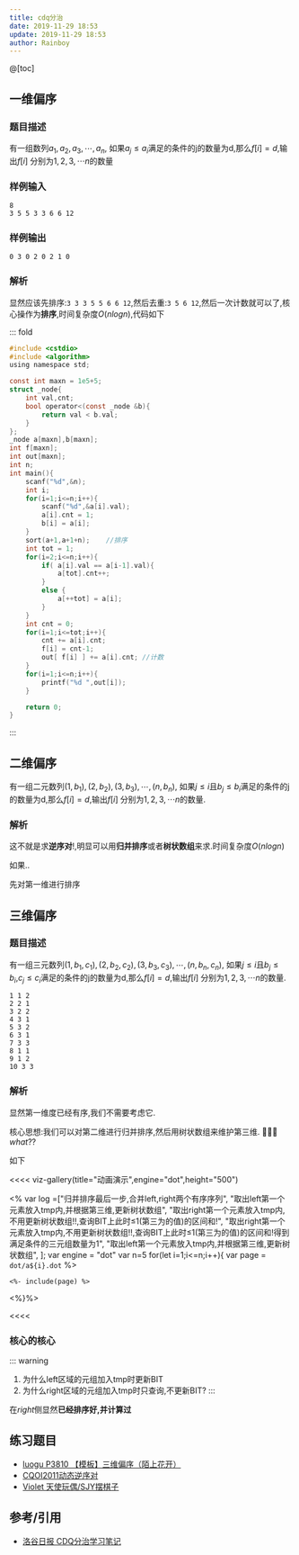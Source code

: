 ```yaml
---
title: cdq分治
date: 2019-11-29 18:53
update: 2019-11-29 18:53
author: Rainboy
---
```


@[toc]

## 一维偏序

### 题目描述

有一组数列$a_1, a_2, a_3, \cdots,a_n$, 如果$a_j \leq a_i$满足的条件的j的数量为d,那么$f[i] = d$,输出$f[i]$ 分别为$1,2,3,\cdots n$的数量

### 样例输入

```
8
3 5 5 3 3 6 6 12
```

### 样例输出

```
0 3 0 2 0 2 1 0
```

### 解析

显然应该先排序:`3 3 3 5 5 6 6 12`,然后去重:`3 5 6 12`,然后一次计数就可以了,核心操作为**排序**,时间复杂度$O(nlog
n)$,代码如下

::: fold
```c
#include <cstdio>
#include <algorithm>
using namespace std;

const int maxn = 1e5+5;
struct _node{
    int val,cnt;
    bool operator<(const _node &b){
        return val < b.val;
    }
};
_node a[maxn],b[maxn];
int f[maxn];
int out[maxn];
int n;
int main(){
    scanf("%d",&n);
    int i;
    for(i=1;i<=n;i++){
        scanf("%d",&a[i].val);
        a[i].cnt = 1;
        b[i] = a[i];
    }
    sort(a+1,a+1+n);    //排序
    int tot = 1;
    for(i=2;i<=n;i++){
        if( a[i].val == a[i-1].val){
            a[tot].cnt++;
        }
        else {
            a[++tot] = a[i];
        }
    }
    int cnt = 0;
    for(i=1;i<=tot;i++){
        cnt += a[i].cnt;
        f[i] = cnt-1;
        out[ f[i] ] += a[i].cnt; //计数
    }
    for(i=1;i<=n;i++){
        printf("%d ",out[i]);
    }

    return 0;
}
```
:::

## 二维偏序

有一组二元数列$(1,b_1), (2,b_2), (3,b_3), \cdots, (n,b_n)$, 如果$j \leq i$且$b_j \leq b_i$满足的条件的j的数量为d,那么$f[i] = d$,输出$f[i]$ 分别为$1,2,3,\cdots n$的数量.


### 解析

这不就是求**逆序对**!,明显可以用**归并排序**或者**树状数组**来求.时间复杂度$O(nlogn)$

如果..

先对第一维进行排序

## 三维偏序

### 题目描述

有一组三元数列$(1,b_1,c_1), (2,b_2,c_2), (3,b_3,c_3), \cdots, (n,b_n,c_n)$, 如果$j \leq i$且$b_j \leq b_i$,$c_j \leq c_i$满足的条件的j的数量为d,那么$f[i] = d$,输出$f[i]$ 分别为$1,2,3,\cdots n$的数量.

```
1 1 2
2 2 1
3 2 2
4 3 1
5 3 2
6 3 1
7 3 3
8 1 1
9 1 2
10 3 3
```

### 解析

显然第一维度已经有序,我们不需要考虑它.

核心思想:我们可以对第二维进行归并排序,然后用树状数组来维护第三维.  :thinking::thinking::thinking: $what??$

如下



<<<< viz-gallery(title="动画演示",engine="dot",height="500")

<% 
var log =["归并排序最后一步,合并left,right两个有序序列",
"取出left第一个元素放入tmp内,并根据第三维,更新树状数组",
"取出right第一个元素放入tmp内,不用更新树状数组!!,查询BIT上此时≤1(第三为的值)的区间和!",
"取出right第一个元素放入tmp内,不用更新树状数组!!,查询BIT上此时≤1(第三为的值)的区间和!得到满足条件的三元组数量为1",
"取出left第一个元素放入tmp内,并根据第三维,更新树状数组",
];
var engine = "dot"
var n=5
for(let i=1;i<=n;i++){
    var page = `dot/a${i}.dot`
%>

``` <%= engine || ""%> <%= log[i-1] || "" %>
<%- include(page) %>
```
<%}%>

<<<<


### 核心的核心

::: warning
1. 为什么left区域的元组加入tmp时更新BIT
2. 为什么right区域的元组加入tmp时只查询,不更新BIT?
:::



在$right$侧显然**已经排序好,并计算过**



## 练习题目

 - [luogu P3810 【模板】三维偏序（陌上花开）](https://www.luogu.com.cn/problem/P3810)
 - [CQOI2011动态逆序对](https://www.luogu.org/problemnew/show/P3157)
 - [Violet 天使玩偶/SJY摆棋子](https://www.luogu.org/problemnew/show/P4169)

## 参考/引用

 - [洛谷日报 CDQ分治学习笔记](https://www.cnblogs.com/ljc20020730/p/10395866.html)

